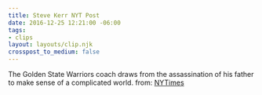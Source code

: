 ```yaml
---
title: Steve Kerr NYT Post
date: 2016-12-25 12:21:00 -06:00
tags:
- clips
layout: layouts/clip.njk
crosspost_to_medium: false
---
```


The Golden State Warriors coach draws from the assassination of his father to make sense of a complicated world.
from: [NYTimes](http://ift.tt/2itjjn3)